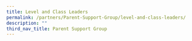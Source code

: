 ```yaml
---
title: Level and Class Leaders
permalink: /partners/Parent-Support-Group/level-and-class-leaders/
description: ""
third_nav_title: Parent Support Group
---
```

